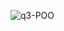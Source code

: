 ![q3-POO](https://user-images.githubusercontent.com/60633445/191799114-78b518b5-f3a0-4995-bd54-a5855388915d.png)
